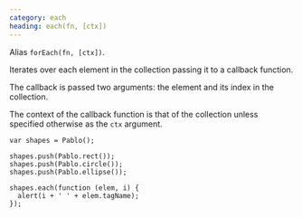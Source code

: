 ```yaml
---
category: each
heading: each(fn, [ctx])
---
```


Alias `forEach(fn, [ctx])`.

Iterates over each element in the collection passing it to a callback function.

The callback is passed two arguments: the element and its index in the collection.

The context of the callback function is that of the collection unless specified otherwise as the `ctx` argument.

    var shapes = Pablo();

    shapes.push(Pablo.rect());
    shapes.push(Pablo.circle());
    shapes.push(Pablo.ellipse());

    shapes.each(function (elem, i) {
      alert(i + ' ' + elem.tagName);
    });
